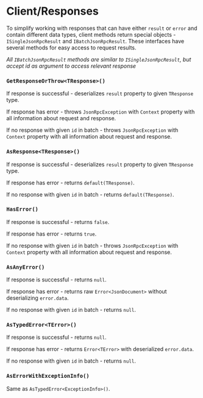 # Client/Responses

To simplify working with responses that can have either `result` or `error` and contain different data types, client methods return special objects - `ISingleJsonRpcResult` and `IBatchJsonRpcResult`. These interfaces have several methods for easy access to request results.

*All `IBatchJsonRpcResult` methods are similar to `ISingleJsonRpcResult`, but accept id as argument to access relevant response*

### `GetResponseOrThrow<TResponse>()`

If response is successful - deserializes `result` property to given `TResponse` type.

If response has error - throws `JsonRpcException` with `Context` property with all information about request and response.

If no response with given `id` in batch - throws `JsonRpcException` with `Context` property with all information about request and response.

### `AsResponse<TResponse>()`

If response is successful - deserializes `result` property to given `TResponse` type.

If response has error - returns `default(TResponse)`.

If no response with given `id` in batch - returns `default(TResponse)`.

### `HasError()`

If response is successful - returns `false`.

If response has error - returns `true`.

If no response with given `id` in batch - throws `JsonRpcException` with `Context` property with all information about request and response.

### `AsAnyError()`

If response is successful - returns `null`.

If response has error - returns raw `Error<JsonDocument>` without deserializing `error.data`.

If no response with given `id` in batch - returns `null`.

### `AsTypedError<TError>()`

If response is successful - returns `null`.

If response has error - returns `Error<TError>` with deserialized `error.data`.

If no response with given `id` in batch - returns `null`.

### `AsErrorWithExceptionInfo()`

Same as `AsTypedError<ExceptionInfo>()`.